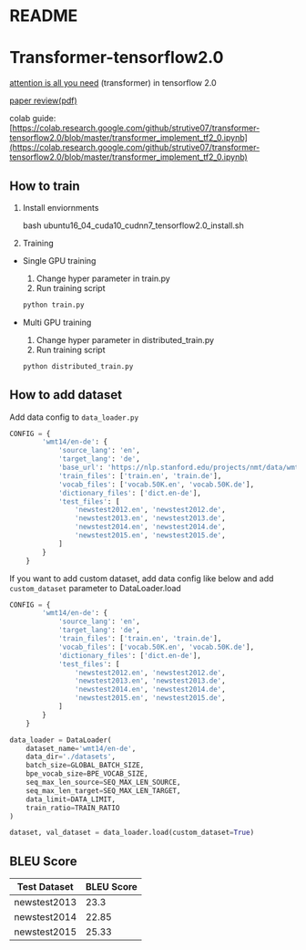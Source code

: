 # README

# Transformer-tensorflow2.0

[attention is all you need](https://arxiv.org/pdf/1706.03762.pdf) (transformer) in tensorflow 2.0

[paper review(pdf)](https://github.com/strutive07/transformer-tensorflow2.0/blob/master/Attention%20is%20all%20you%20need.pdf)

colab guide: [https://colab.research.google.com/github/strutive07/transformer-tensorflow2.0/blob/master/transformer_implement_tf2_0.ipynb](https://colab.research.google.com/github/strutive07/transformer-tensorflow2.0/blob/master/transformer_implement_tf2_0.ipynb)



## How to train

1. Install enviornments

    bash ubuntu16_04_cuda10_cudnn7_tensorflow2.0_install.sh

2. Training

- Single GPU training
    1. Change hyper parameter in train.py
    2. Run training script

    ```bash
    python train.py
    ```

    

- Multi GPU training
    1. Change hyper parameter in distributed_train.py
    2. Run training script

    ```bash
    python distributed_train.py
    ```



## How to add dataset

Add data config to `data_loader.py`

```python
CONFIG = {
        'wmt14/en-de': {
            'source_lang': 'en',
            'target_lang': 'de',
            'base_url': 'https://nlp.stanford.edu/projects/nmt/data/wmt14.en-de/',
            'train_files': ['train.en', 'train.de'],
            'vocab_files': ['vocab.50K.en', 'vocab.50K.de'],
            'dictionary_files': ['dict.en-de'],
            'test_files': [
                'newstest2012.en', 'newstest2012.de',
                'newstest2013.en', 'newstest2013.de',
                'newstest2014.en', 'newstest2014.de',
                'newstest2015.en', 'newstest2015.de',
            ]
        }
    }
```

If you want to add custom dataset, add data config like below and add `custom_dataset` parameter to DataLoader.load

```python
CONFIG = {
        'wmt14/en-de': {
            'source_lang': 'en',
            'target_lang': 'de',
            'train_files': ['train.en', 'train.de'],
            'vocab_files': ['vocab.50K.en', 'vocab.50K.de'],
            'dictionary_files': ['dict.en-de'],
            'test_files': [
                'newstest2012.en', 'newstest2012.de',
                'newstest2013.en', 'newstest2013.de',
                'newstest2014.en', 'newstest2014.de',
                'newstest2015.en', 'newstest2015.de',
            ]
        }
    }

data_loader = DataLoader(
    dataset_name='wmt14/en-de',
    data_dir='./datasets',
    batch_size=GLOBAL_BATCH_SIZE,
    bpe_vocab_size=BPE_VOCAB_SIZE,
    seq_max_len_source=SEQ_MAX_LEN_SOURCE,
    seq_max_len_target=SEQ_MAX_LEN_TARGET,
    data_limit=DATA_LIMIT,
    train_ratio=TRAIN_RATIO
)

dataset, val_dataset = data_loader.load(custom_dataset=True)
```



## BLEU Score

| Test Dataset | BLEU Score |
| ------------ | ---------- |
| newstest2013 | 23.3       |
| newstest2014 | 22.85      |
| newstest2015 | 25.33      |

